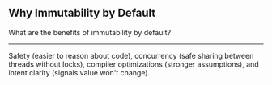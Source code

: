 ## Why Immutability by Default

What are the benefits of immutability by default?

---

Safety (easier to reason about code), concurrency (safe sharing between threads without locks), compiler optimizations (stronger assumptions), and intent clarity (signals value won't change).

